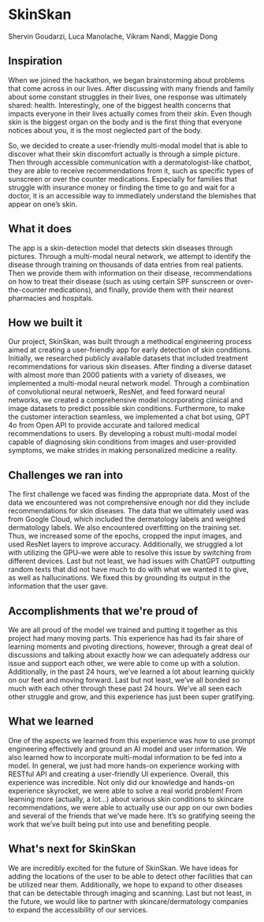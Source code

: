 # SkinSkan
Shervin Goudarzi, Luca Manolache, Vikram Nandi, Maggie Dong

## Inspiration
When we joined the hackathon, we began brainstorming about problems that come across in our lives. After discussing with many friends and family about some constant struggles in their lives, one response was ultimately shared: health. Interestingly, one of the biggest health concerns that impacts everyone in their lives actually comes from their *skin*. Even though skin is the biggest organ on the body and is the first thing that everyone notices about you, it is the most neglected part of the body. 

So, we decided to create a user-friendly multi-modal model that is able to discover what their skin discomfort actually is through a simple picture. Then through accessible communication with a dermatologist-like chatbot, they are able to receive recommendations from it, such as specific types of sunscreen or over the counter medications. Especially for families that struggle with insurance money or finding the time to go and wait for a doctor, it is an accessible way to immediately understand the blemishes that appear on one’s skin.

## What it does
The app is a skin-detection model that detects skin diseases through pictures. Through a multi-modal neural network, we attempt to identify the disease through training on thousands of data entries from real patients. Then we provide them with information on their disease, recommendations on how to treat their disease (such as using certain SPF sunscreen or over-the-counter medications), and finally, provide them with their nearest pharmacies and hospitals.

## How we built it
Our project, SkinSkan, was built through a methodical engineering process aimed at creating a user-friendly app for early detection of skin conditions. Initially, we researched publicly available datasets that included treatment recommendations for various skin diseases. After finding a diverse dataset with almost more than 2000 patients with a variety of diseases, we implemented a multi-modal neural network model. Through a combination of convolutional neural netwoerk, ResNet, and feed forward neural networks, we created a comprehensive model incorporating clinical and image datasets to predict possible skin conditions. Furthermore, to make the customer interaction seamless, we implemented a chat bot using, GPT 4o from Open API to provide accurate and tailored medical recommendations to users. By developing a robust multi-modal model capable of diagnosing skin conditions from images and user-provided symptoms, we make strides in making personalized medicine  a reality. 

## Challenges we ran into
The first challenge we faced was finding the appropriate data. Most of the data we encountered was not comprehensive enough nor did they include recommendations for skin diseases. The data that we ultimately used was from Google Cloud, which included the dermatology labels and weighted dermatology labels. We also encountered overfitting on the training set. Thus, we increased some of the epochs, cropped the input images, and used ResNet layers to improve accuracy. Additionally, we struggled a lot with utilizing the GPU–we were able to resolve this issue by switching from different devices. Last but not least, we had issues with ChatGPT outputting random texts that did not have much to do with what we wanted it to give, as well as hallucinations. We fixed this by grounding its output in the information that the user gave.

## Accomplishments that we're proud of
We are all proud of the model we trained and putting it together as this project had many moving parts. This experience has had its fair share of learning moments and pivoting directions, however, through a great deal of discussions and talking about exactly how we can adequately address our issue and support each other, we were able to come up with a solution. Additionally, in the past 24 hours, we’ve learned a lot about learning quickly on our feet and moving forward. Last but not least, we’ve all bonded so much with each other through these past 24 hours. We’ve all seen each other struggle and grow, and this experience has just been super gratifying.

## What we learned
One of the aspects we learned from this experience was how to use prompt engineering effectively and ground an AI model and user information. We also learned how to incorporate multi-modal information to be fed into a model. In general, we just had more hands-on experience working with RESTful API and creating a user-friendly UI experience. Overall, this experience was incredible. Not only did our knowledge and hands-on experience skyrocket, we were able to solve a real world problem! From learning more (actually, a lot…) about various skin conditions to skincare recommendations, we were able to actually use our app on our own bodies and several of the friends that we’ve made here. It’s so gratifying seeing the work that we’ve built being put into use and benefiting people.

## What's next for SkinSkan 
We are incredibly excited for the future of SkinSkan. We have ideas for adding the locations of the user to be able to detect other facilities that can be utilized near them. Additionally, we hope to expand to other diseases that can be detectable through imaging and scanning. Last but not least, in the future, we would like to partner with skincare/dermatology companies to expand the accessibility of our services. 

